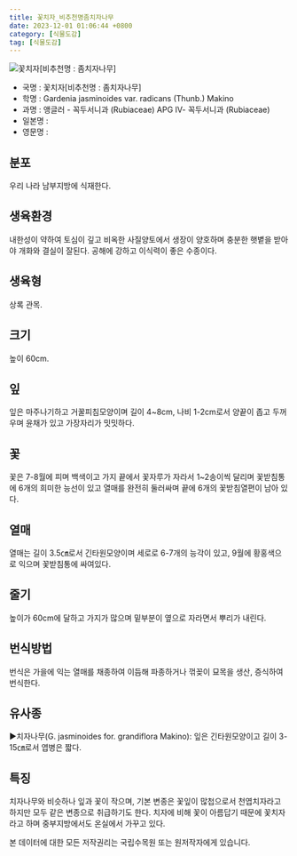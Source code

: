 ```yaml
---
title: 꽃치자_비추천명좀치자나무
date: 2023-12-01 01:06:44 +0800
category: [식물도감]
tag: [식물도감]
---
```




![꽃치자[비추천명 : 좀치자나무]](/fileUpload/plants/basic/Rubiaceae/Gardenia/18149/18149_1_th2.JPG)
- 국명 : 꽃치자[비추천명 : 좀치자나무]
- 학명 : Gardenia jasminoides var. radicans (Thunb.) Makino
- 과명 : 앵글러 - 꼭두서니과 (Rubiaceae) APG Ⅳ- 꼭두서니과 (Rubiaceae)
- 일본명 : 
- 영문명 : 


## 분포
우리 나라 남부지방에 식재한다.
## 생육환경
내한성이 약하여 토심이 깊고 비옥한 사질양토에서 생장이 양호하며 충분한 햇볕을 받아야 개화와 결실이 잘된다. 공해에 강하고 이식력이 좋은 수종이다.
## 생육형
상록 관목.
## 크기
높이 60cm.
## 잎
잎은 마주나기하고 거꿀피침모양이며 길이 4~8cm, 나비 1-2cm로서 양끝이 좁고 두꺼우며 윤채가 있고 가장자리가 밋밋하다.
## 꽃
꽃은 7-8월에 피며 백색이고 가지 끝에서 꽃자루가 자라서 1~2송이씩 달리며 꽃받침통에 6개의 희미한 능선이 있고 열매를 완전히 둘러싸며 끝에 6개의 꽃받침열편이 남아 있다.
## 열매
열매는 길이 3.5㎝로서 긴타원모양이며 세로로 6-7개의 능각이 있고, 9월에 황홍색으로 익으며 꽃받침통에 싸여있다.
## 줄기
높이가 60cm에 달하고 가지가 많으며 밑부분이 옆으로 자라면서 뿌리가 내린다.
## 번식방법
번식은 가을에 익는 열매를 채종하여 이듬해 파종하거나 꺾꽂이 묘목을 생산, 증식하여 번식한다.
## 유사종
▶치자나무(G. jasminoides for. grandiflora Makino): 잎은 긴타원모양이고 길이 3-15㎝로서 엽병은 짧다.
## 특징
치자나무와 비슷하나 잎과 꽃이 작으며, 기본 변종은 꽃잎이 많첩으로서 천엽치자라고 하지만 모두 같은 변종으로 취급하기도 한다. 치자에 비해 꽃이 아름답기 때문에 꽃치자라고 하며 중부지방에서도 온실에서 가꾸고 있다.






본 데이터에 대한 모든 저작권리는 국립수목원 또는 원저작자에게 있습니다.

